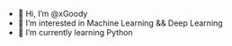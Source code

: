 - 👋 Hi, I’m @xGoody
- 👀 I’m interested in Machine Learning && Deep Learning
- 🌱 I’m currently learning Python
<!---
xGoody/xGoody is a ✨ special ✨ repository because its `README.md` (this file) appears on your GitHub profile.
You can click the Preview link to take a look at your changes.
--->
